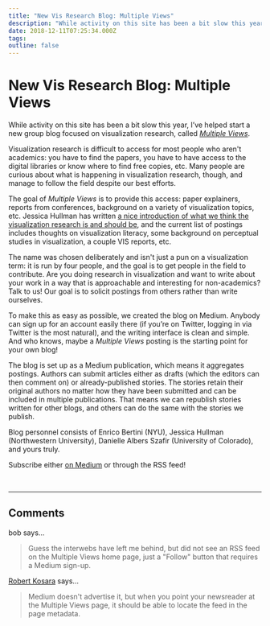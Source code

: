 ```yaml
---
title: "New Vis Research Blog: Multiple Views"
description: "While activity on this site has been a bit slow this year, I’ve helped start a new group blog focused on visualization research, called Multiple Views."
date: 2018-12-11T07:25:34.000Z
tags: 
outline: false
---
```


# New Vis Research Blog: Multiple Views

While activity on this site has been a bit slow this year, I’ve helped start a new group blog focused on visualization research, called <em><a href="https://medium.com/multiple-views-visualization-research-explained">Multiple Views</a></em>. 

Visualization research is difficult to access for most people who aren't academics: you have to find the papers, you have to have access to the digital libraries or know where to find free copies, etc. Many people are curious about what is happening in visualization research, though, and manage to follow the field despite our best efforts.

The goal of <em>Multiple Views</em> is to provide this access: paper explainers, reports from conferences, background on a variety of visualization topics, etc. Jessica Hullman has written <a href="https://medium.com/multiple-views-visualization-research-explained/what-is-visualization-research-what-should-it-be-8840a9ba658">a nice introduction of what we think the visualization research is and should be</a>, and the current list of postings includes thoughts on visualization literacy, some background on perceptual studies in visualization, a couple VIS reports, etc.

The name was chosen deliberately and isn't just a pun on a visualization term: it is run by four people, and the goal is to get people in the field to contribute. Are you doing research in visualization and want to write about your work in a way that is approachable and interesting for non-academics? Talk to us! Our goal is to solicit postings from others rather than write ourselves.

To make this as easy as possible, we created the blog on Medium. Anybody can sign up for an account easily there (if you’re on Twitter, logging in via Twitter is the most natural), and the writing interface is clean and simple. And who knows, maybe a <em>Multiple Views</em> posting is the starting point for your own blog!

The blog is set up as a Medium publication, which means it aggregates postings. Authors can submit articles either as drafts (which the editors can then comment on) or already-published stories. The stories retain their original authors no matter how they have been submitted and can be included in multiple publications. That means we can republish stories written for other blogs, and others can do the same with the stories we publish.

Blog personnel consists of Enrico Bertini (NYU), Jessica Hullman (Northwestern University), Danielle Albers Szafir (University of Colorado), and yours truly.<br>

Subscribe either <a href="https://medium.com/multiple-views-visualization-research-explained">on Medium</a> or through the RSS feed!

<br>


---
## Comments

bob says…
>	Guess the interwebs have left me behind, but did not see an RSS feed on the Multiple Views home page, just a "Follow" button that requires a Medium sign-up.

<a href="http://eagereyes.org/about" rel="nofollow noopener" target="_blank">Robert Kosara</a> says…
>	Medium doesn't advertise it, but when you point your newsreader at the Multiple Views page, it should be able to locate the feed in the page metadata.


